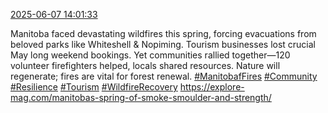 [2025-06-07 14:01:33](https://mstdn.social/@hill_wanderer/114642445526147883)

Manitoba faced devastating wildfires this spring, forcing evacuations from beloved parks like Whiteshell &amp; Nopiming. Tourism businesses lost crucial May long weekend bookings. Yet communities rallied together—120 volunteer firefighters helped, locals shared resources. Nature will regenerate; fires are vital for forest renewal. <a href="https://mstdn.social/tags/ManitobafFires" class="mention hashtag" rel="tag">#ManitobafFires</a> <a href="https://mstdn.social/tags/Community" class="mention hashtag" rel="tag">#Community</a> <a href="https://mstdn.social/tags/Resilience" class="mention hashtag" rel="tag">#Resilience</a> <a href="https://mstdn.social/tags/Tourism" class="mention hashtag" rel="tag">#Tourism</a> <a href="https://mstdn.social/tags/WildfireRecovery" class="mention hashtag" rel="tag">#WildfireRecovery</a> <a href="https://explore-mag.com/manitobas-spring-of-smoke-smoulder-and-strength/" target="_blank" rel="nofollow noopener noreferrer" translate="no">https://explore-mag.com/manitobas-spring-of-smoke-smoulder-and-strength/</a>